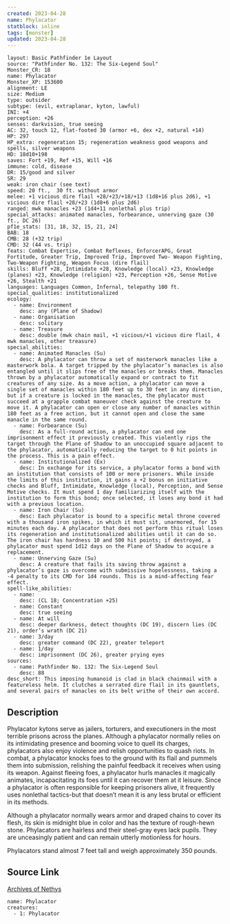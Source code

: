```yaml
---
created: 2023-04-28
name: Phylacator
statblock: inline
tags: [monster]
updated: 2023-04-28
---
```

```statblock
layout: Basic Pathfinder 1e Layout
source: "Pathfinder No. 132: The Six-Legend Soul"
Monster_CR: 18
name: Phylacator
Monster_XP: 153600
alignment: LE
size: Medium
type: outsider
subtype: (evil, extraplanar, kyton, lawful)
INI: +4
perception: +26
senses: darkvision, true seeing
AC: 32, touch 12, flat-footed 30 (armor +6, dex +2, natural +14)
HP: 297
HP_extra: regeneration 15; regeneration weakness good weapons and spells, silver weapons
HD: 18d10+198
saves: Fort +19, Ref +15, Will +16
immune: cold, disease
DR: 15/good and silver
SR: 29
weak: iron chair (see text)
speed: 20 ft.,  30 ft. without armor
melee: +1 vicious dire flail +28/+23/+18/+13 (1d8+16 plus 2d6), +1 vicious dire flail +28/+23 (1d8+6 plus 2d6)
ranged: mwk manacles +23 (1d4+11 nonlethal plus trip)
special_attacks: animated manacles, forbearance, unnerving gaze (30 ft., DC 26)
pf1e_stats: [31, 18, 32, 15, 21, 24]
BAB: 18
CMB: 28 (+32 trip)
CMD: 32 (44 vs. trip)
feats: Combat Expertise, Combat Reflexes, EnforcerAPG, Great Fortitude, Greater Trip, Improved Trip, Improved Two- Weapon Fighting, Two-Weapon Fighting, Weapon Focus (dire flail)
skills: Bluff +28, Intimidate +28, Knowledge (local) +23, Knowledge (planes) +23, Knowledge (religion) +23, Perception +26, Sense Motive +26, Stealth +21
languages: Languages Common, Infernal, telepathy 100 ft.
special_qualities: institutionalized
ecology:
  - name: Environment
    desc: any (Plane of Shadow)
  - name: Organisation
    desc: solitary
  - name: Treasure
    desc: double (mwk chain mail, +1 vicious/+1 vicious dire flail, 4 mwk manacles, other treasure)
special_abilities:
  - name: Animated Manacles (Su)
    desc: A phylacator can throw a set of masterwork manacles like a masterwork bola. A target tripped by the phylacator’s manacles is also entangled until it slips free of the manacles or breaks them. Manacles thrown by a phylacator automatically expand or contract to fit creatures of any size. As a move action, a phylacator can move a single set of manacles within 180 feet up to 30 feet in any direction, but if a creature is locked in the manacles, the phylacator must succeed at a grapple combat maneuver check against the creature to move it. A phylacator can open or close any number of manacles within 180 feet as a free action, but it cannot open and close the same manacle in the same round.
  - name: Forbearance (Su)
    desc: As a full-round action, a phylacator can end one imprisonment effect it previously created. This violently rips the target through the Plane of Shadow to an unoccupied square adjacent to the phylacator, automatically reducing the target to 0 hit points in the process. This is a pain effect.
  - name: Institutionalized (Ex)
    desc: In exchange for its service, a phylacator forms a bond with an institution that consists of 100 or more prisoners. While inside the limits of this institution, it gains a +2 bonus on initiative checks and Bluff, Intimidate, Knowledge (local), Perception, and Sense Motive checks. It must spend 1 day familiarizing itself with the institution to form this bond; once selected, it loses any bond it had with a previous location.
  - name: Iron Chair (Su)
    desc: Each phylacator is bound to a specific metal throne covered with a thousand iron spikes, in which it must sit, unarmored, for 15 minutes each day. A phylacator that does not perform this ritual loses its regeneration and institutionalized abilities until it can do so. The iron chair has hardness 10 and 500 hit points; if destroyed, a phylacator must spend 1d12 days on the Plane of Shadow to acquire a replacement.
  - name: Unnerving Gaze (Su)
    desc: A creature that fails its saving throw against a phylacator’s gaze is overcome with submissive hopelessness, taking a -4 penalty to its CMD for 1d4 rounds. This is a mind-affecting fear effect.
spell-like_abilities:
  - name:
    desc: (CL 18; Concentration +25)
  - name: Constant
    desc: true seeing
  - name: At will
    desc: deeper darkness, detect thoughts (DC 19), discern lies (DC 21), order’s wrath (DC 21)
  - name: 3/day
    desc: greater command (DC 22), greater teleport
  - name: 1/day
    desc: imprisonment (DC 26), greater prying eyes
sources:
  - name: Pathfinder No. 132: The Six-Legend Soul
    desc: 88
desc_short: This imposing humanoid is clad in black chainmail with a featureless helm. It clutches a serrated dire flail in its gauntlets, and several pairs of manacles on its belt writhe of their own accord.
```
## Description
Phylacator kytons serve as jailers, torturers, and executioners in the most terrible prisons across the planes. Although a phylacator normally relies on its intimidating presence and booming voice to quell its charges, phylacators also enjoy violence and relish opportunities to quash riots. In combat, a phylacator knocks foes to the ground with its flail and pummels them into submission, relishing the painful feedback it receives when using its weapon. Against fleeing foes, a phylacator hurls manacles it magically animates, incapacitating its foes until it can recover them at it leisure. Since a phylacator is often responsible for keeping prisoners alive, it frequently uses nonlethal tactics-but that doesn’t mean it is any less brutal or efficient in its methods.

 Although a phylacator normally wears armor and draped chains to cover its flesh, its skin is midnight blue in color and has the texture of rough-hewn stone. Phylacators are hairless and their steel-gray eyes lack pupils. They are unceasingly patient and can remain utterly motionless for hours.

 Phylacators stand almost 7 feet tall and weigh approximately 350 pounds.
## Source Link
[Archives of Nethys](https://aonprd.com/MonsterDisplay.aspx?ItemName=Phylacator)
```encounter-table
name: Phylacator
creatures:
  - 1: Phylacator
```
